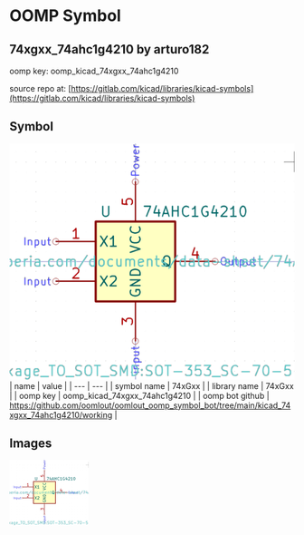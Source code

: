 # OOMP Symbol  
## 74xgxx_74ahc1g4210  by arturo182  
  
oomp key: oomp_kicad_74xgxx_74ahc1g4210  
  
source repo at: [https://gitlab.com/kicad/libraries/kicad-symbols](https://gitlab.com/kicad/libraries/kicad-symbols)  
## Symbol  
  
[![working.png](working_600.png)](working.png)  
| name | value | 
| --- | --- | 
| symbol name | 74xGxx | 
| library name | 74xGxx | 
| oomp key | oomp_kicad_74xgxx_74ahc1g4210 | 
| oomp bot github | https://github.com/oomlout/oomlout_oomp_symbol_bot/tree/main/kicad_74xgxx_74ahc1g4210/working | 
## Images  
  
[![working.png](working_140.png)](working.png)  
